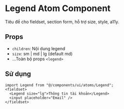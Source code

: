 # Legend Atom Component

Tiêu đề cho fieldset, section form, hỗ trợ size, style, a11y.

## Props

- `children`: Nội dung legend
- `size`: sm | md | lg (default md)
- ...Toàn bộ props `<legend>`

## Sử dụng

```tsx
import Legend from "@/components/ui/atoms/Legend";
<fieldset>
  <Legend size="lg">Thông tin tài khoản</Legend>
  <input placeholder="Email" />
</fieldset>
